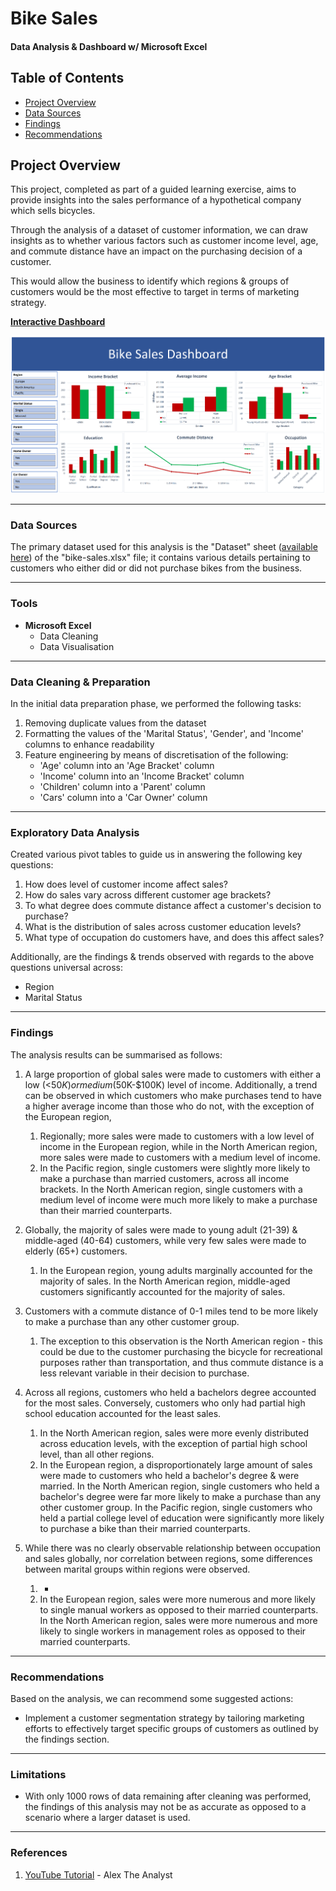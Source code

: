 # Bike Sales

#### Data Analysis & Dashboard w/ Microsoft Excel

## Table of Contents

- [Project Overview](#project-overview)
- [Data Sources](#data-sources)
- [Findings](#findings)
- [Recommendations](#recommendations)

## Project Overview

This project, completed as part of a guided learning exercise, aims to provide insights into the sales performance of a  hypothetical company which sells bicycles.

Through the analysis of a dataset of customer information, we can draw insights as to whether various factors such as customer income level, age, and commute distance have an impact on the purchasing decision of a customer.

This would allow the business to identify which regions & groups of customers would be the most effective to target in terms of marketing strategy.

[**Interactive Dashboard**](https://1drv.ms/x/c/268b40e9c494717a/Efrz0z864QFArwPTXf49cnkBf5B-r9D7DeQTgxhMycm1gg?e=fcyq30&nav=MTVfe0REN0Q4MTUwLTU2QUQtNERFNC04OUQ2LTg0REIyNzZBRjVDOH0)

![dashboard-screenshot](./assets/dashboard-screenshot.png)
  
---  

### Data Sources

The primary dataset used for this analysis is the "Dataset" sheet ([available here](https://1drv.ms/x/c/268b40e9c494717a/Efrz0z864QFArwPTXf49cnkBf5B-r9D7DeQTgxhMycm1gg?e=JpKLQJ&nav=MTVfezAwMDAwMDAwLTAwMDEtMDAwMC0wMDAwLTAwMDAwMDAwMDAwMH0)) of the "bike-sales.xlsx" file; it contains various details pertaining to customers who either did or did not purchase bikes from the business.
  
---  

### Tools

- **Microsoft Excel**
    - Data Cleaning
    - Data Visualisation

---  

### Data Cleaning & Preparation

In the initial data preparation phase, we performed the following tasks:

1. Removing duplicate values from the dataset
2. Formatting the values of the 'Marital Status', 'Gender', and 'Income' columns to enhance readability
3. Feature engineering by means of discretisation of the following:
    - 'Age' column into an 'Age Bracket' column
    - 'Income' column into an 'Income Bracket' column
    - 'Children' column into a 'Parent' column
    - 'Cars' column into a 'Car Owner' column

  ---

### Exploratory Data Analysis

Created various pivot tables to guide us in answering the following key questions:

1. How does level of customer income affect sales?
2. How do sales vary across different customer age brackets?
3. To what degree does commute distance affect a customer's decision to purchase?
4. What is the distribution of sales across customer education levels?
5. What type of occupation do customers have, and does this affect sales?

Additionally, are the findings & trends observed with regards to the above questions universal across:
- Region
- Marital Status

---

### Findings

The analysis results can be summarised as follows:

1. A large proportion of global sales were made to customers with either a low (<$50K) or medium ($50K-$100K)  level of income.  Additionally, a trend can be observed in which customers who make purchases tend to have a higher average income than those who do not, with the exception of the European region,
    1. Regionally; more sales were made to customers with a low level of income in the European region, while in the North American region, more sales were made to customers with a medium level of income.
    2. In the Pacific region, single customers  were slightly more likely to make a purchase than married customers, across all income brackets.
       In the North American region, single customers with a medium level of income were much more likely to make a purchase than their married counterparts.

2. Globally, the majority of sales were made to young adult (21-39) & middle-aged (40-64) customers, while very few sales were made to elderly (65+) customers.
    1. In the European region, young adults marginally accounted for the majority of sales. In the North American region, middle-aged customers significantly accounted for the majority of sales.

3.  Customers with a commute distance of 0-1 miles tend to be more likely to make a purchase than any other customer group.
	1. The exception to this observation is the North American region - this could be due to the customer purchasing the bicycle for recreational purposes rather than transportation, and thus commute distance is a less relevant variable in their decision to purchase.

4. Across all regions, customers who held a bachelors degree accounted for the most sales. Conversely, customers who only had partial high school education accounted for the least sales.
    1. In the North American region, sales were more evenly distributed across education levels, with the exception of partial high school level, than all other regions.
    2. In the European region, a disproportionately large amount of sales were made to customers who held a bachelor's degree & were married.
       In the North American region, single customers who held a bachelor's degree were far more likely to make a purchase than any other customer group.
       In the Pacific region, single customers who held a partial college level of education were significantly more likely to purchase a bike than their married counterparts.

5. While there was no clearly observable relationship between occupation and sales globally, nor correlation between regions, some differences between marital groups within regions were observed.
    1. -
    2. In the European region, sales were more numerous and more likely to single manual workers as opposed to their married counterparts.
       In the North American region, sales were more numerous and more likely to single workers in management roles as opposed to their married counterparts.

---

### Recommendations

Based on the analysis, we can recommend some suggested actions:

- Implement a customer segmentation strategy by tailoring marketing efforts to effectively target specific groups of customers as outlined by the findings section.

---

### Limitations

- With only 1000 rows of data remaining after cleaning was performed, the findings of this analysis may not be as accurate as opposed to a scenario where a larger dataset is used.

---  

### References

1. [YouTube Tutorial](https://www.youtube.com/watch?v=opJgMj1IUrc) - Alex The Analyst
